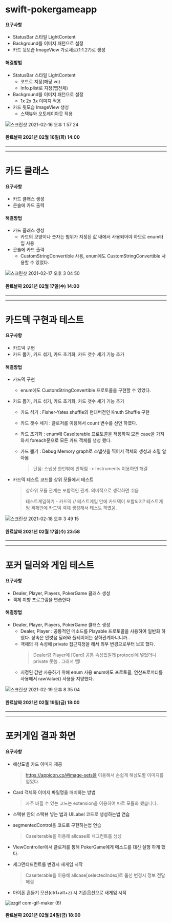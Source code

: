 # swift-pokergameapp


#### 요구사항
- StatusBar 스타일 LightContent
- Background를 이미지 패턴으로 설정
- 카드 뒷모습 ImageView 가로세로(1:1.27)로 생성

#### 해결방법
- StatusBar 스타일 LightContent
  - 코드로 지정(해당 vc)
  - Info.plist로 지정(앱전체)
- Background를 이미지 패턴으로 설정
  - 1x 2x 3x 이미지 적용
- 카드 뒷모습 ImageView 생성
  - 스택뷰와 오토레이아웃 적용

![스크린샷 2021-02-16 오후 1 57 24](https://user-images.githubusercontent.com/73683735/108020135-0a2f2d00-705f-11eb-9fa3-035557116596.png)

#### 완료날짜 2021년 02월 16일(화) 14:00

---
---

# 카드 클래스


#### 요구사항
- 카드 클래스 생성
- 콘솔에 카드 출력

#### 해결방법
- 카드 클래스 생성
  - 카드의 모양이나 숫자는 범위가 지정된 값 내에서 사용되어야 하므로 enum타입 사용 
- 콘솔에 카드 출력
  - CustomStringConvertible 사용, enum에도 CustomStringConvertible 사용할 수 있었다.

![스크린샷 2021-02-17 오후 3 04 50](https://user-images.githubusercontent.com/73683735/108162990-9578f300-7131-11eb-8b16-5dce2d4907d3.png)

#### 완료날짜 2021년 02월 17일(수) 14:00

---
---

# 카드덱 구현과 테스트


#### 요구사항
- 카드덱 구현
- 카드 뽑기, 카드 섞기, 카드 초기화, 카드 갯수 세기 기능 추가

#### 해결방법
- 카드덱 구현

  - enum에도 CustomStringConvertible 프로토콜을 구현할 수 있었다.

- 카드 뽑기, 카드 섞기, 카드 초기화, 카드 갯수 세기 기능 추가

  - 카드 섞기 : Fisher-Yates shuffle의 현대버전인 Knuth Shuffle 구현

  - 카드 갯수 세기 : 클로저를 이용해서 count 변수를 선언 하였다.

  - 카드 초기화 : enum에 CaseIterable 프로토콜을 적용하여 모든 case을 가져와서 foreach문으로 모든 카드 객체를 생성 했다.

  - 카드 뽑기 : Debug Memory graph로 스냅샷을 찍어서 객체의 생성과 소멸 알아봄

    >  단점: 스냅샷 한번밖에 안찍힘  -> Instruments 이용하면 해결

- 카드덱 테스트 코드를 상위 모듈에서 테스트

  > 상하위 모듈 관계는 포함적인 관계. 의미적으로 생각하면 쉬움
  >
  >  테스트게임하기 - 카드덱 // 테스트게임 안에 카드덱이 포함되지? 테스트게임 객체안에 카드덱 객체 생성해서 테스트 하였음.

![스크린샷 2021-02-18 오후 3 49 15](https://user-images.githubusercontent.com/73683735/108316951-f02d5000-7200-11eb-899a-b3c1820236d2.png)

#### 완료날짜 2021년 02월 17일(수) 23:58

---
---

# 포커 딜러와 게임 테스트

#### 요구사항
- Dealer, Player, Players, PokerGame 클래스 생성
- 객체 지향 프로그램을 연습한다.

#### 해결방법
- Dealer, Player, Players, PokerGame 클래스 생성
  - Dealer, Player : 공통적인 메소드를 Playable 프로토콜을 사용하여 일반화 하였다. 상속은 안썻음 딜러와 플레이어는 상하관계아니니까..
  - 객체의 각 속성에 private 접근지정을 해서 외부 변경으로부터 보호 했다. 
     > Dealer랑 Player에 [Card] 공통 속성있길래 protocol에 넣었더니 private 못씀.. 그래서 뺌!
  - 지정된 값만 사용하기 위해 enum 사용 enum에도 프로토콜, 연산프로퍼티를 사용해서 rawValue() 사용을 지양했다.

![스크린샷 2021-02-19 오후 8 35 04](https://user-images.githubusercontent.com/73683735/108499767-27c7f500-72f2-11eb-8f30-fa3fc4d74001.png)

#### 완료날짜 2021년 02월 19일(금) 18:00

---
---

# 포커게임 결과 화면

#### 요구사항

- 해상도별 카드 이미지 제공

  > https://appicon.co/#image-sets을 이용해서 손쉽게 해상도별 이미지를 얻었다.

- Card 객체와 이미지 파일명을 매치하는 방법

  > 자주 바뀔 수 있는 코드는 extension을 이용하여 따로 모듈화 했습니다.

-  스택뷰 안의 스택뷰 넣는 법과 UILabel 코드로 생성하는법 연습

- segmentedControl을 코드로 구현하는법 연습

  > Caselterable을 이용해 allcase로 세그컨트롤 생성

-  ViewController에서 클로저를 통해 PokerGame에게 메소드를 대신 실행 하게 했다.

- 세그먼티드컨트롤 변경시 새게임 시작

  > Caselterable을 이용해 allcase[selectedIndex]로 옵션 변경시 정보 전달 해결

-  아이폰 흔들기 모션(ctrl+alt+z) 시 기존옵션으로 새게임 시작

![ezgif com-gif-maker (6)](https://user-images.githubusercontent.com/73683735/108992815-0e9dba80-76dd-11eb-99ae-72d4fe5b5667.gif)

#### 완료날짜 2021년 02월 24일(금) 18:00

